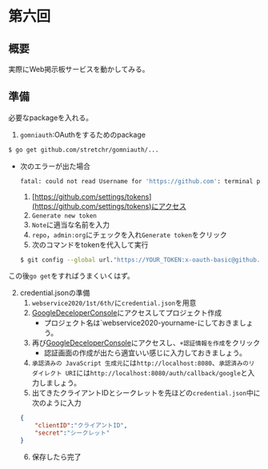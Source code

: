 # 第六回
## 概要
実際にWeb掲示板サービスを動かしてみる。

## 準備
必要なpackageを入れる。

1. `gomniauth`:OAuthをするためのpackage
```sh
$ go get github.com/stretchr/gomniauth/...
```
- 次のエラーが出た場合
    ```sh
    fatal: could not read Username for 'https://github.com': terminal prompts disabled
    ```
    1. [https://github.com/settings/tokens](https://github.com/settings/tokens)にアクセス
    2. `Generate new token`
    3. `Note`に適当な名前を入力
    4. `repo`，`admin:org`にチェックを入れ`Generate token`をクリック
    5. 次のコマンドをtokenを代入して実行
    ```sh
    $ git config --global url."https://YOUR_TOKEN:x-oauth-basic@github.com/".insteadOf "https://github.com/"
    ```

この後`go get`をすればうまくいくはず。

2. credential.jsonの準備
   1. `webservice2020/1st/6th/`に`credential.json`を用意
   2. [GoogleDeceloperConsole](https://console.developers.google.com/apis/credentials)にアクセスしてプロジェクト作成
      - プロジェクト名は`webservice2020-yourname-にしておきましょう。
   3. 再び[GoogleDeceloperConsole](https://console.developers.google.com/apis/credentials)にアクセスし、`+認証情報を作成`をクリック
      - 認証画面の作成が出たら適宜いい感じに入力しておきましょう。
   4. `承認済みの JavaScript 生成元`には`http://localhost:8080`、`承認済みのリダイレクト URI`には`http://localhost:8080/auth/callback/google`と入力しましょう。
   5. 出てきたクライアントIDとシークレットを先ほどの`credential.json`中に次のように入力
    ```json
    {
        "clientID":"クライアントID",
        "secret":"シークレット"
    }
    ```
   6. 保存したら完了